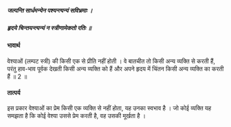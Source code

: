 ##### जल्पन्ति सार्धमन्येन पश्यन्त्यन्यं सविभ्रमाः ।
##### हृदये चिन्तयन्त्यन्यं न स्त्रीणामेकतो रतिः ॥

#### भावार्थ

वेश्याओं (लम्पट स्त्री) की किसी एक से प्रीति नहीं होती । वे बातचीत तो किसी अन्य व्यक्ति से करती हैं, परंतु हाव-भाव पूर्वक देखती किसी अन्य व्यक्ति को हैं और अपने हृदय में चिंतन किसी अन्य व्यक्ति का करती हैं ॥ 2 ॥

#### तात्पर्य

इस प्रकार वेश्याओं का प्रेम किसी एक व्यक्ति से नहीं होता, यह उनका स्वभाव है । जो कोई व्यक्ति यह समझता है कि कोई वेश्या उससे प्रेम करती है, वह उसकी मूर्खता है ।